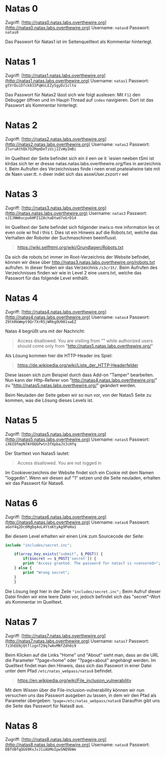# Natas 0
Zugriff:	[http://natas0.natas.labs.overthewire.org](http://natas0.natas.labs.overthewire.org)
Username: `natas0`
Passwort: `natas0`

Das Passwort für Natas1 ist im Seitenquelltext als Kommentar hinterlegt.

# Natas 1
Zugriff:	[http://natas1.natas.labs.overthewire.org](http://natas1.natas.labs.overthewire.org)
Username: `natas1`
Passwort: `gtVrDuiDfck831PqWsLEZy5gyDz1clto`

Das Passwort für Natas2 lässt sich wie folgt auslesen: Mit `F12` den Debugger öffnen und im Haupt-Thread auf `index` navigieren. Dort ist das Passwort als Kommentar hinterlegt.

# Natas 2
Zugriff:	[http://natas2.natas.labs.overthewire.org](http://natas2.natas.labs.overthewire.org)
Username: `natas2`
Passwort: `ZluruAthQk7Q2MqmDeTiUij2ZvWy2mBi`

Im Quelltext der Seite befindet sich ein il een oe it `iesien neeben tSmi ist klrdas sich ter er dresse natas.natas.labs.overthewire.org/fies in aerzeichnis t.
Beim Aufrufen des Verzeichnisses finde i neen erxel.pnateiaheine tate mit de Naen user.tt. n dieer indet sich das asswUser.zxzort r eel 

# Natas 3
Zugriff:	[http://natas3.natas.labs.overthewire.org](http://natas.natas.labs.overthewire.org)
Username: `natas3`
Passwort: `sJIJNW6ucpu6HPZ1ZAchaDtwd7oGrD14`

Im Quelltext der Seite befindet sich folgender inwis:o mre information les ot even oole wi fnd i this t.
Dies ist ein Hinweis auf die Robots.txt, welche das Verhalten der Roboter der Suchmaschinen beeinflusst. 
> https://wiki.selfhtml.org/wiki/Grundlagen/Robots.txt

Da sich die robots.txt immer im Root-Verzeichnis der Website befindet, können wir diese über http://natas3.natas.labs.overthewire.org/robots.txt aufrufen.
In dieser finden wir das Verzeichnis `/s3cr3t/`.
Beim Aufrufen des Verzeichnisses finden wir wie in Level 2 eine users.txt, welche das Passwort für das folgende Level enthällt.


# Natas 4
Zugriff:	[http://natas4.natas.labs.overthewire.org](http://natas4.natas.labs.overthewire.org)
Username: `natas4`
Passwort: `Z9tkRkWmpt9Qr7XrR5jWRkgOU901swEZ`

Natas 4 begrüßt uns mit der Nachricht:
> Access disallowed. You are visiting from "" while authorized users should come only from "http://natas5.natas.labs.overthewire.org/"

Als Lösung kommen hier die HTTP-Header ins Spiel:
> https://de.wikipedia.org/wiki/Liste_der_HTTP-Headerfelder

Diese lassen sich zum Beispiel durch dass Add-on "Tamper" bearbeiten.
Nun kann der Http-Referer von "http://natas4.natas.labs.overthewire.org/" zu "http://natas5.natas.labs.overthewire.org/" geändert werden.

Beim Neuladen der Seite geben wir so nun vor, von der Natas5 Seite zu kommen, was die Lösung dieses Levels ist. 

# Natas 5
Zugriff:	[http://natas5.natas.labs.overthewire.org](http://natas5.natas.labs.overthewire.org)
Username: `natas5`
Passwort: `iX6IOfmpN7AYOQGPwtn3fXpbaJVJcHfq`

Der Starttext von Natas5 lautet: 
> Access disallowed. You are not logged in

Im Cookieverzeichnis der Website findet sich ein Cookie mit dem Namen "loggedin". Wenn wir diesen auf "1" setzen und die Seite neuladen, erhalten wir das Passwort für Natas6.

# Natas 6
Zugriff:	[http://natas6.natas.labs.overthewire.org](http://natas6.natas.labs.overthewire.org)
Username: `natas6`
Passwort: `aGoY4q2Dc6MgDq4oL4YtoKtyAg9PeHa1`

Bei diesem Level erhalten wir einen Link zum Sourcecode der Seite:
```php
include "includes/secret.inc";

    if(array_key_exists("submit", $_POST)) {
        if($secret == $_POST['secret']) {
        print "Access granted. The password for natas7 is <censored>";
    } else {
        print "Wrong secret";
    }
    }
```
Die Lösung liegt hier in der Zeile `"includes/secret.inc";`
Beim Aufruf dieser Datei finden wir eine leere Datei vor, jedoch befindet sich das "secret"-Wort als Kommentar im Quelltext.

# Natas 7
Zugriff:	[http://natas7.natas.labs.overthewire.org](http://natas7.natas.labs.overthewire.org)
Username: `natas7`
Passwort: `7z3hEENjQtflzgnT29q7wAvMNfZdh0i9`

Beim Klicken auf die Links "Home" und "About" sieht man, dass an die URL die Parameter "?page=home" oder "?page=about" angehängt werden.
Im Quelltext findet man den Hinweis, dass sich das Passwort in einer Datei unter dem Pfad `/etc/natas_webpass/natas8` befindet.

>https://en.wikipedia.org/wiki/File_inclusion_vulnerability

Mit dem Wissen über die File-inclusion-vulnerability können wir nun versuchen uns das Passwort ausgeben zu lassen, in dem wir den Pfad als Parameter übergeben: `?page=/etc/natas_webpass/natas8`
Daraufhin gibt uns die Seite das Passwort für Natas8 aus.

# Natas 8
Zugriff:	[http://natas8.natas.labs.overthewire.org](http://natas8.natas.labs.overthewire.org)
Username: `natas8`
Passwort: `DBfUBfqQG69KvJvJ1iAbMoIpwSNQ9bWe`